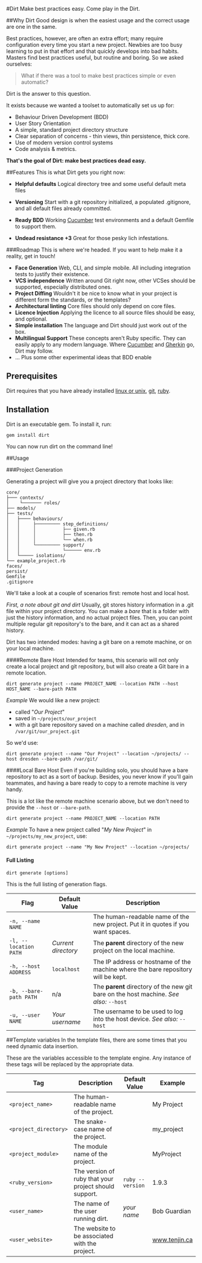 #Dirt
Make best practices easy. Come play in the Dirt.

##Why Dirt
Good design is when the easiest usage and the correct usage are one in the same. 

Best practices, however, are often an extra effort; many require configuration every time you start a new project.
Newbies are too busy learning to put in that effort and that quickly develops into bad habits. 
Masters find best practices useful, but routine and boring. So we asked ourselves:
 
> What if there was a tool to make best practices simple or even automatic? 

Dirt is the answer to this question.

It exists because we wanted a toolset to automatically set us up for:
 - Behaviour Driven Development (BDD)
 - User Story Orientation
 - A simple, standard project directory structure
 - Clear separation of concerns - thin views, thin persistence, thick core. 
 - Use of modern version control systems 
 - Code analysis & metrics.  
 
**That's the goal of Dirt: make best practices dead easy.** 

##Features
This is what Dirt gets you right now:

 - **Helpful defaults** Logical directory tree and some useful default meta files
 
 - **Versioning** Start with a git repository initialized, a populated .gitignore, and all default files already committed. 
 
 - **Ready BDD** Working [Cucumber](https://github.com/cucumber/cucumber) test environments and a default Gemfile to support them.

 - **Undead resistance +3** Great for those pesky lich infestations.
 
###Roadmap
This is where we're headed. If you want to help make it a reality, get in touch!

 - **Face Generation** Web, CLI, and simple mobile. All including integration tests to justify their existence.  
 - **VCS independence** Written around Git right now, other VCSes should be supported, especially distributed ones. 
 - **Project Diffing** Wouldn't it be nice to know what in your project is different form the standards, or the templates?
 - **Architectural linting** Core files should only depend on core files. 
 - **Licence Injection** Applying the licence to all source files should be easy, and optional.   
 - **Simple installation** The language and Dirt should just work out of the box. 
 - **Multilingual Support** These concepts aren't Ruby specific. They can easily apply to any modern language. Where [Cucumber](https://github.com/cucumber/cucumber) and [Gherkin](https://github.com/cucumber/cucumber/wiki/Gherkin) go, Dirt may follow. 
 - ... Plus some other experimental ideas that BDD enable

## Prerequisites
Dirt requires that you have already installed [linux or unix](http://www.ubuntu.com/), [git](http://git-scm.com/book/en/v2/Getting-Started-Installing-Git), [ruby](https://www.ruby-lang.org/en/documentation/installation/).


## Installation
Dirt is an executable gem. To install it, run:
```
gem install dirt
```

You can now run dirt on the command line!

##Usage

###Project Generation

Generating a project will give you a project directory that looks like:

```
core/
├─── contexts/
│    └─────── roles/
├── models/
├── tests/
│   ├──── behaviours/
│   │     ├───────── step_definitions/
│   │     │          ├── given.rb
│   │     │          ├── then.rb
│   │     │          └── when.rb
│   │     └───────── support/
│   │                └────── env.rb
│   └───── isolations/
└── example_project.rb
faces/
persist/
Gemfile
.gitignore
```

We'll take a look at a couple of scenarios first: remote host and local host. 

*First, a note about git and dirt*
Usually, git stores history information in a .git file within your project directory. You can make a *bare* that is a 
folder with just the history information, and no actual project files. Then, you can point multiple regular git 
repository's to the bare, and it can act as a shared history.   

Dirt has two intended modes: having a git bare on a remote machine, or on your local machine. 

####Remote Bare Host
Intended for teams, this scenario will not only create a local project and git repository, but will also create a 
Git bare in a remote location. 
```
dirt generate project --name PROJECT_NAME --location PATH --host HOST_NAME --bare-path PATH
```

*Example*
We would like a new project:
 - called "*Our Project*"
 - saved in `~/projects/our_project`
 - with a git bare repository saved on a machine called *dresden*, and in `/var/git/our_project.git` 
 
So we'd use:

```
dirt generate project --name "Our Project" --location ~/projects/ --host dresden --bare-path /var/git/ 
```

####Local Bare Host
Even if you're building solo, you should have a bare repository to act as a sort of backup. Besides, you never know if you'll gain 
teammates, and having a bare ready to copy to a remote machine is very handy.   

This is a lot like the remote machine scenario above, but we don't need to provide the `--host` or `--bare-path`.

```
dirt generate project --name PROJECT_NAME --location PATH
```

*Example*
To have a new project called "*My New Project*" in `~/projects/my_new_project`, use:

```
dirt generate project --name "My New Project" --location ~/projects/
```

#### Full Listing
```
dirt generate [options]
```

This is the full listing of generation flags. 

| Flag                   | Default Value       | Description                                                                        |
| ---------------------- | -----------------   | ---------------------------------------------------------------------------------- |
| `-n, --name NAME`      |                     | The human-readable name of the new project. Put it in quotes if you want spaces.   |
| `-l, --location PATH`  | *Current directory* | The **parent** directory of the new project on the local machine.                  |
| `-h, --host ADDRESS`   | `localhost`         | The IP address or hostname of the machine where the bare repository will be kept.  |
| `-b, --bare-path PATH` | n/a                 | The **parent** directory of the new git bare on the host machine. _See also:_ `--host` |
| `-u, --user NAME`      | *Your username*     | The username to be used to log into the host device. _See also:_ `--host`          |

##Template variables
In the template files, there are some times that you need dynamic data insertion. 

These are the variables accessible to the template engine. Any instance of these tags will be replaced by the appropriate data.  

| Tag                   | Description                                           | Default Value              | Example       |
| --------------------- | ----------------------------------------------------- | -------------------------- | ------------- |
| `<project_name>`      | The human-readable name of the project.               |                            | My Project    |
| `<project_directory>` | The snake-case name of the project.                   |                            | my_project    |
| `<project_module>`    | The module name of the project.                       |                            | MyProject     |
| `<ruby_version>`      | The version of ruby that your project should support. | `ruby --version`           | 1.9.3         |
| `<user_name>`         | The name of the user running dirt.                    | _your name_                | Bob Guardian  |
| `<user_website>`      | The website to be associated with the project.        |                            | www.tenjin.ca |
